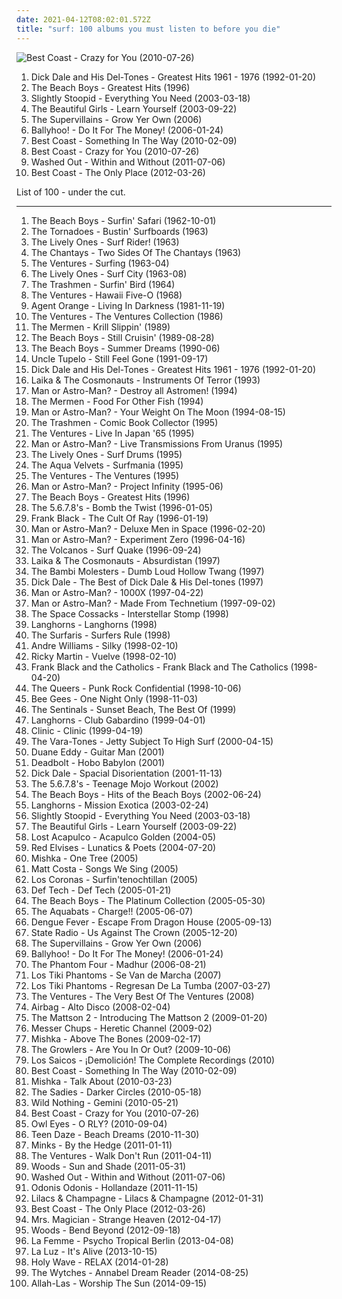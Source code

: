 ```yaml
---
date: 2021-04-12T08:02:01.572Z
title: "surf: 100 albums you must listen to before you die"
---
```

![Best Coast - Crazy for You (2010-07-26)](https://img.discogs.com/wBqojqfUqW7JPRm-k7Ay0V3sJhk=/fit-in/600x600/filters:strip_icc():format(jpeg):mode_rgb():quality(90)/discogs-images/R-2364771-1436727994-5630.jpeg.jpg "Best Coast - Crazy for You (2010-07-26)")
<ol class="albums">
<li data-cover="http://coverartarchive.org/release/8eba350a-5f56-4c19-99d7-7ddd26e89535/16705043688-500.jpg" data-tags="surf" role="button">Dick Dale and His Del-Tones - Greatest Hits 1961 - 1976 (1992-01-20)</li>
<li data-cover="https://img.discogs.com/diBFTozZc_XMIj_DaE1xto6-6rY=/fit-in/170x170/filters:strip_icc():format(jpeg):mode_rgb():quality(90)/discogs-images/R-693375-1313780934.jpeg.jpg" data-tags="surf, rock n roll" role="button">The Beach Boys - Greatest Hits (1996)</li>
<li data-cover="https://img.discogs.com/KgBjHyjGEwqcvfrXOmPth4FEFFQ=/fit-in/600x601/filters:strip_icc():format(jpeg):mode_rgb():quality(90)/discogs-images/R-3576516-1336355004.jpeg.jpg" data-tags="reggae, ska, summer" role="button">Slightly Stoopid - Everything You Need (2003-03-18)</li>
<li data-cover="http://coverartarchive.org/release/27f926ab-ff13-4be5-bebe-99e5e23e426e/5749835402-500.jpg" data-tags="surf" role="button">The Beautiful Girls - Learn Yourself (2003-09-22)</li>
<li data-cover="https://img.discogs.com/C-GIJ37K5lw77l09qevF9Di2VP0=/fit-in/600x600/filters:strip_icc():format(jpeg):mode_rgb():quality(90)/discogs-images/R-3625999-1439766596-5010.jpeg.jpg" data-tags="chill, reggae, surf, ska, summer, california, dancehall, beach, baixar depois, happy music for work" role="button">The Supervillains - Grow Yer Own (2006)</li>
<li data-cover="http://coverartarchive.org/release/abc685a8-6339-4b71-bd30-1fb9b4b48ae1/2203270543-500.jpg" data-tags="chill, reggae, surf, summer, california, beach, reggae-rock, bally, happy music for work" role="button">Ballyhoo! - Do It For The Money! (2006-01-24)</li>
<li data-cover="http://coverartarchive.org/release/9d3488d4-f797-4508-b3b8-9b94d1d5e12f/13607085685-500.jpg" data-tags="surf, lo-fi pop, post present medium, ppm" role="button">Best Coast - Something In The Way (2010-02-09)</li>
<li data-cover="https://img.discogs.com/wBqojqfUqW7JPRm-k7Ay0V3sJhk=/fit-in/600x600/filters:strip_icc():format(jpeg):mode_rgb():quality(90)/discogs-images/R-2364771-1436727994-5630.jpeg.jpg" data-tags="lo-fi, garage rock" role="button">Best Coast - Crazy for You (2010-07-26)</li>
<li data-cover="http://coverartarchive.org/release/9e944b69-8e75-47f7-8d85-1a2584bf3f7c/25694000082-500.jpg" data-tags="chillwave" role="button">Washed Out - Within and Without (2011-07-06)</li>
<li data-cover="http://coverartarchive.org/release/6de48734-e3b2-451f-8be1-2f65616b1e37/946776332-500.jpg" data-tags="indie, indie rock, lo-fi" role="button">Best Coast - The Only Place (2012-03-26)</li>
</ol>
List of 100 - under the cut.
<!-- more -->

_________________

<ol class="albums">
<li data-cover="https://img.discogs.com/naLLie-aCQ-3elkhmF2vgERHtdc=/fit-in/495x500/filters:strip_icc():format(jpeg):mode_rgb():quality(90)/discogs-images/R-6712956-1425149811-3644.jpeg.jpg" data-tags="surf rock, rock, 60s" role="button">
The Beach Boys - Surfin' Safari (1962-10-01)
</li>
<li data-cover="http://coverartarchive.org/release/0f055c6b-5a0c-40c5-891c-ff9e41d16acd/22422100646-500.jpg" data-tags="surf" role="button">
The Tornadoes - Bustin' Surfboards (1963)
</li>
<li data-cover="http://coverartarchive.org/release/b2819cfe-e451-40aa-bea8-a1367c8b67f0/17182662252-500.jpg" data-tags="instrumental" role="button">
The Lively Ones - Surf Rider! (1963)
</li>
<li data-cover="http://coverartarchive.org/release/fbb80136-8973-4f2b-b3c5-eada009e9c06/24528744592-500.jpg" data-tags="surf, rock n roll, surf rock, guitar virtuoso, rock'n'roll, bl00d7 m4r7" role="button">
The Chantays - Two Sides Of The Chantays (1963)
</li>
<li data-cover="https://img.discogs.com/r2O1LpKnOdwHh3tJfq2XUKjzYWc=/fit-in/600x605/filters:strip_icc():format(jpeg):mode_rgb():quality(90)/discogs-images/R-1644622-1516315226-3289.jpeg.jpg" data-tags="surf" role="button">
The Ventures - Surfing (1963-04)
</li>
<li data-cover="http://coverartarchive.org/release/6707dd71-ad0a-439b-b1e7-beb51169d1ec/24564038881-500.jpg" data-tags="surf, bl00d7 m4r7" role="button">
The Lively Ones - Surf City (1963-08)
</li>
<li data-cover="https://img.discogs.com/_DQavv8DT-REm9P13B67jLCuywE=/fit-in/590x579/filters:strip_icc():format(jpeg):mode_rgb():quality(90)/discogs-images/R-385990-1328699490.jpeg.jpg" data-tags="surf rock, garage rock, surfin bird" role="button">
The Trashmen - Surfin' Bird (1964)
</li>
<li data-cover="https://img.discogs.com/3nlui8RGMT03SNYnA-IgPa94BMQ=/fit-in/600x613/filters:strip_icc():format(jpeg):mode_rgb():quality(90)/discogs-images/R-6869769-1428774685-1743.jpeg.jpg" data-tags="instrumental, classic rock, surf" role="button">
The Ventures - Hawaii Five-O (1968)
</li>
<li data-cover="http://coverartarchive.org/release/44a77f28-c0c8-4b9c-ac11-2ba56e00ddfe/2221926630-500.jpg" data-tags="punk, surf punk" role="button">
Agent Orange - Living In Darkness (1981-11-19)
</li>
<li data-cover="http://coverartarchive.org/release/b6b69993-40e6-4ec8-834e-ac78e51eb5fb/5405011562-500.jpg" data-tags="surf" role="button">
The Ventures - The Ventures Collection (1986)
</li>
<li data-cover="https://img.discogs.com/vROb4mmCrH0mBcEK5O3iywZDfv8=/fit-in/600x600/filters:strip_icc():format(jpeg):mode_rgb():quality(90)/discogs-images/R-2380171-1562539341-9748.jpeg.jpg" data-tags="surf" role="button">
The Mermen - Krill Slippin' (1989)
</li>
<li data-cover="http://coverartarchive.org/release/fbc83a1b-b0ef-4e1a-b232-9209dfd7f654/3774853242-500.jpg" data-tags="surf, oldies, 60s" role="button">
The Beach Boys - Still Cruisin' (1989-08-28)
</li>
<li data-cover="http://coverartarchive.org/release/e9e6605b-de1d-4bb7-9021-62beee06e09f/5355706918-500.jpg" data-tags="oldies, the beach boys, the beach boys - summer dreams" role="button">
The Beach Boys - Summer Dreams (1990-06)
</li>
<li data-cover="https://img.discogs.com/PqD4V5GCVuTqdWD1zS_M3u5DPck=/fit-in/300x300/filters:strip_icc():format(jpeg):mode_rgb():quality(90)/discogs-images/R-3504333-1333048227.jpeg.jpg" data-tags="country, alt-country" role="button">
Uncle Tupelo - Still Feel Gone (1991-09-17)
</li>
<li data-cover="http://coverartarchive.org/release/8eba350a-5f56-4c19-99d7-7ddd26e89535/16705043688-500.jpg" data-tags="surf" role="button">
Dick Dale and His Del-Tones - Greatest Hits 1961 - 1976 (1992-01-20)
</li>
<li data-cover="http://coverartarchive.org/release/9afe4826-f879-4864-8b08-ee3219fcd821/28890740281-500.jpg" data-tags="surf, surf rock, instumental" role="button">
Laika & The Cosmonauts - Instruments Of Terror (1993)
</li>
<li data-cover="http://coverartarchive.org/release/1933de01-235c-4252-8acc-20bafbee6f23/16217895857-500.jpg" data-tags="surf" role="button">
Man or Astro-Man? - Destroy all Astromen! (1994)
</li>
<li data-cover="https://img.discogs.com/OuSO_yFu4DX2OnYpe55UowF5UcY=/fit-in/600x594/filters:strip_icc():format(jpeg):mode_rgb():quality(90)/discogs-images/R-2090429-1412967543-5302.jpeg.jpg" data-tags="surf" role="button">
The Mermen - Food For Other Fish (1994)
</li>
<li data-cover="https://img.discogs.com/0lt0VPynj-LOuYonLu-nUk0mr3Y=/fit-in/588x600/filters:strip_icc():format(jpeg):mode_rgb():quality(90)/discogs-images/R-1190936-1342893999-8971.jpeg.jpg" data-tags="surf, surf rock, merkliste" role="button">
Man or Astro-Man? - Your Weight On The Moon (1994-08-15)
</li>
<li data-cover="http://coverartarchive.org/release/b60147b4-f182-44cc-a359-58db5985d78a/28638241946-500.jpg" data-tags="surf" role="button">
The Trashmen - Comic Book Collector (1995)
</li>
<li data-cover="https://img.discogs.com/5m2WPK7OMeDpvYoPOaPZReIQUcg=/fit-in/300x300/filters:strip_icc():format(jpeg):mode_rgb():quality(90)/discogs-images/R-3342826-1326763053.jpeg.jpg" data-tags="instrumental, surf, rock n roll" role="button">
The Ventures - Live In Japan '65 (1995)
</li>
<li data-cover="https://img.discogs.com/sIuKXb4v-yPsufIxB7An52OKjns=/fit-in/150x144/filters:strip_icc():format(jpeg):mode_rgb():quality(90)/discogs-images/R-1077680-1295568508.jpeg.jpg" data-tags="instrumental, surf, live, surf rock, surf punk, bl00d7 m4r7, tr4sh13" role="button">
Man or Astro-Man? - Live Transmissions From Uranus (1995)
</li>
<li data-cover="http://coverartarchive.org/release/6bc30b3d-5f40-40ba-81d0-100c4a8f0e88/24564428637-500.jpg" data-tags="surf" role="button">
The Lively Ones - Surf Drums (1995)
</li>
<li data-cover="http://coverartarchive.org/release/453fc7d8-c1fa-4609-8969-7bec1bce2488/13129654482-500.jpg" data-tags="instrumental, surf" role="button">
The Aqua Velvets - Surfmania (1995)
</li>
<li data-cover="https://via.placeholder.com/450" data-tags="classic rock, 60s" role="button">
The Ventures - The Ventures (1995)
</li>
<li data-cover="http://coverartarchive.org/release/59426b59-a04c-4d5a-907d-fb9fd58bf738/20987635298-500.jpg" data-tags="surf" role="button">
Man or Astro-Man? - Project Infinity (1995-06)
</li>
<li data-cover="https://img.discogs.com/diBFTozZc_XMIj_DaE1xto6-6rY=/fit-in/170x170/filters:strip_icc():format(jpeg):mode_rgb():quality(90)/discogs-images/R-693375-1313780934.jpeg.jpg" data-tags="surf, rock n roll" role="button">
The Beach Boys - Greatest Hits (1996)
</li>
<li data-cover="https://img.discogs.com/F1UhbcMi5S_XSBleF_Okd600xIA=/fit-in/400x393/filters:strip_icc():format(jpeg):mode_rgb():quality(90)/discogs-images/R-8524689-1463346109-4159.jpeg.jpg" data-tags="indie, japanese, surf, garage rock, female vocalist, rock'n roll, resistance is futile, and i hate that my feet are dancing so much, tdhassociation" role="button">
The 5.6.7.8's - Bomb the Twist (1996-01-05)
</li>
<li data-cover="http://coverartarchive.org/release/bd3070ca-bbc3-4f90-94ae-fb009ff7e882/15482523249-500.jpg" data-tags="alternative, alternative rock" role="button">
Frank Black - The Cult Of Ray (1996-01-19)
</li>
<li data-cover="http://coverartarchive.org/release/8d208d87-ac7a-4d85-be61-28846b6ae8fe/5847038778-500.jpg" data-tags="rock, surf" role="button">
Man or Astro-Man? - Deluxe Men in Space (1996-02-20)
</li>
<li data-cover="http://coverartarchive.org/release/20532932-c1f1-4c78-9127-4d8cdc5ad7b4/10425417412-500.jpg" data-tags="instrumental, surf, surf rock" role="button">
Man or Astro-Man? - Experiment Zero (1996-04-16)
</li>
<li data-cover="http://coverartarchive.org/release/588c155e-5905-49b7-934a-c0bdfaa5b6b9/15586507441-500.jpg" data-tags="surf, bl00d7 m4r7" role="button">
The Volcanos - Surf Quake (1996-09-24)
</li>
<li data-cover="http://coverartarchive.org/release/9d5af185-00b2-4c2a-8b6b-334bd098b910/28890692101-500.jpg" data-tags="surf, surf rock" role="button">
Laika & The Cosmonauts - Absurdistan (1997)
</li>
<li data-cover="http://coverartarchive.org/release/a1904868-e9ab-4fd7-825e-842ca12f80fa/4517336324-500.jpg" data-tags="surf" role="button">
The Bambi Molesters - Dumb Loud Hollow Twang (1997)
</li>
<li data-cover="https://img.discogs.com/CDmrFOv2u2wj_rw_DHJiP9ZsPWs=/fit-in/600x606/filters:strip_icc():format(jpeg):mode_rgb():quality(90)/discogs-images/R-14653847-1579014090-4769.jpeg.jpg" data-tags="surf" role="button">
Dick Dale - The Best of Dick Dale & His Del-tones (1997)
</li>
<li data-cover="http://coverartarchive.org/release/6f338b57-cfc9-4355-a2bf-628181019ee6/9165076914-500.jpg" data-tags="surf, experimental, robot rock" role="button">
Man or Astro-Man? - 1000X (1997-04-22)
</li>
<li data-cover="http://coverartarchive.org/release/15526833-fec3-49eb-b587-3e2debd3ef67/5813876796-500.jpg" data-tags="surf" role="button">
Man or Astro-Man? - Made From Technetium (1997-09-02)
</li>
<li data-cover="http://coverartarchive.org/release/ccc286fc-17f7-4566-92f2-125f31c73b68/17182646128-500.jpg" data-tags="surf, surf rock, surf guitar" role="button">
The Space Cossacks - Interstellar Stomp (1998)
</li>
<li data-cover="https://img.discogs.com/e__q1ISQOOEZiu9gJmAmd8aqZ4Q=/fit-in/500x500/filters:strip_icc():format(jpeg):mode_rgb():quality(90)/discogs-images/R-2359571-1279405014.jpeg.jpg" data-tags="surf" role="button">
Langhorns - Langhorns (1998)
</li>
<li data-cover="https://img.discogs.com/Dbynx4lWCcOI8sdVFzhDgTNzGx0=/fit-in/600x585/filters:strip_icc():format(jpeg):mode_rgb():quality(90)/discogs-images/R-8503660-1583953406-6793.jpeg.jpg" data-tags="surf rock, surf" role="button">
The Surfaris - Surfers Rule (1998)
</li>
<li data-cover="http://coverartarchive.org/release/dee8fe07-f434-46cb-9731-0d668800e445/13476591738-500.jpg" data-tags="bad ass" role="button">
Andre Williams - Silky (1998-02-10)
</li>
<li data-cover="https://img.discogs.com/uhtWtyjsps4qpye-jxhAj7uNpAE=/fit-in/500x500/filters:strip_icc():format(jpeg):mode_rgb():quality(90)/discogs-images/R-4843072-1396451672-1423.jpeg.jpg" data-tags="latin" role="button">
Ricky Martin - Vuelve (1998-02-10)
</li>
<li data-cover="https://img.discogs.com/oOu0tXKOjtAdbvdCWJVZx4JSIvU=/fit-in/600x600/filters:strip_icc():format(jpeg):mode_rgb():quality(90)/discogs-images/R-400111-1243787011.jpeg.jpg" data-tags="indie, rock, alternative, indie rock" role="button">
Frank Black and the Catholics - Frank Black and The Catholics (1998-04-20)
</li>
<li data-cover="http://coverartarchive.org/release/8e495cbc-49e9-46e7-9809-714f2fb3fbf3/6383477476-500.jpg" data-tags="rock, punk, surf, hopeless, make me happy, fan-fucking-tastic, poppunk" role="button">
The Queers - Punk Rock Confidential (1998-10-06)
</li>
<li data-cover="https://img.discogs.com/h09j3rFsID_d3IQDD9P3EXbhQSk=/fit-in/600x600/filters:strip_icc():format(jpeg):mode_rgb():quality(90)/discogs-images/R-503157-1136621189.jpeg.jpg" data-tags="disco" role="button">
Bee Gees - One Night Only (1998-11-03)
</li>
<li data-cover="http://coverartarchive.org/release/31682ed7-7168-4cbf-ae10-6d57f332749d/17180551186-500.jpg" data-tags="surf" role="button">
The Sentinals - Sunset Beach, The Best Of (1999)
</li>
<li data-cover="https://img.discogs.com/C5w1I4u_N8l28Vls6WHAT-uqrT0=/fit-in/600x600/filters:strip_icc():format(jpeg):mode_rgb():quality(90)/discogs-images/R-2359577-1279405331.jpeg.jpg" data-tags="instrumental, surf, surf rock, twangy guitar" role="button">
Langhorns - Club Gabardino (1999-04-01)
</li>
<li data-cover="https://img.discogs.com/EgR2x4E687T6KNln71rYx84wowg=/fit-in/600x596/filters:strip_icc():format(jpeg):mode_rgb():quality(90)/discogs-images/R-993209-1526181612-3424.jpeg.jpg" data-tags="alternative rock, surf, indie rock, new wave, garage rock, post-punk revival, rivers all time favorite albums, greatest albums of the 90s, black and white album cover, arty farty punk" role="button">
Clinic - Clinic (1999-04-19)
</li>
<li data-cover="https://img.discogs.com/Svne3JHztTMHte_2Rq9_1Rc5X64=/fit-in/500x496/filters:strip_icc():format(jpeg):mode_rgb():quality(90)/discogs-images/R-4366585-1419724188-8468.jpeg.jpg" data-tags="surf" role="button">
The Vara-Tones - Jetty Subject To High Surf (2000-04-15)
</li>
<li data-cover="https://img.discogs.com/SNmjbce6_drYmnF21w8IzfYICN0=/fit-in/400x355/filters:strip_icc():format(jpeg):mode_rgb():quality(90)/discogs-images/R-8314829-1459184560-8371.jpeg.jpg" data-tags="country, instrumental" role="button">
Duane Eddy - Guitar Man (2001)
</li>
<li data-cover="https://img.discogs.com/Ns_1oP_oKZZuapSj_hpzxmCTIig=/fit-in/600x600/filters:strip_icc():format(jpeg):mode_rgb():quality(90)/discogs-images/R-3150112-1318084280.jpeg.jpg" data-tags="surf" role="button">
Deadbolt - Hobo Babylon (2001)
</li>
<li data-cover="http://coverartarchive.org/release/e1d7d161-d216-3f04-9dd3-349bf6191148/23354822195-500.jpg" data-tags="surf, surf rock" role="button">
Dick Dale - Spacial Disorientation (2001-11-13)
</li>
<li data-cover="http://coverartarchive.org/release/1032ded2-d9db-3f48-b25a-d2c065c2ee9e/24967222389-500.jpg" data-tags="japanese, rock, surf, garage rock" role="button">
The 5.6.7.8's - Teenage Mojo Workout (2002)
</li>
<li data-cover="https://img.discogs.com/3VAbod3Gs7GqU9mimsg6L95IbZY=/fit-in/600x450/filters:strip_icc():format(jpeg):mode_rgb():quality(90)/discogs-images/R-448660-1453151645-7880.jpeg.jpg" data-tags="surf, rock n roll, t b boys" role="button">
The Beach Boys - Hits of the Beach Boys (2002-06-24)
</li>
<li data-cover="https://img.discogs.com/EaI2xdKKAz3G9krzAGbLIseXN2g=/fit-in/598x600/filters:strip_icc():format(jpeg):mode_rgb():quality(90)/discogs-images/R-548873-1375460544-4008.jpeg.jpg" data-tags="surf" role="button">
Langhorns - Mission Exotica (2003-02-24)
</li>
<li data-cover="https://img.discogs.com/KgBjHyjGEwqcvfrXOmPth4FEFFQ=/fit-in/600x601/filters:strip_icc():format(jpeg):mode_rgb():quality(90)/discogs-images/R-3576516-1336355004.jpeg.jpg" data-tags="reggae, ska, summer" role="button">
Slightly Stoopid - Everything You Need (2003-03-18)
</li>
<li data-cover="http://coverartarchive.org/release/27f926ab-ff13-4be5-bebe-99e5e23e426e/5749835402-500.jpg" data-tags="surf" role="button">
The Beautiful Girls - Learn Yourself (2003-09-22)
</li>
<li data-cover="http://coverartarchive.org/release/9def2489-d952-4325-88df-d3b09667e9f0/22134783207-500.jpg" data-tags="surf, surf rock" role="button">
Lost Acapulco - Acapulco Golden (2004-05)
</li>
<li data-cover="https://img.discogs.com/nEK0kFJVh-KgvHJmB_0R8SZ27cU=/fit-in/350x350/filters:strip_icc():format(jpeg):mode_rgb():quality(90)/discogs-images/R-4615754-1370020221-6824.jpeg.jpg" data-tags="surf" role="button">
Red Elvises - Lunatics & Poets (2004-07-20)
</li>
<li data-cover="https://img.discogs.com/PimSdFjTlBqkFiDDl4H67OmjRF4=/fit-in/500x500/filters:strip_icc():format(jpeg):mode_rgb():quality(90)/discogs-images/R-2012008-1306115692.jpeg.jpg" data-tags="soulful" role="button">
Mishka - One Tree (2005)
</li>
<li data-cover="https://via.placeholder.com/450" data-tags="singer-songwriter, acoustic" role="button">
Matt Costa - Songs We Sing (2005)
</li>
<li data-cover="https://img.discogs.com/0Bb1FE3_803F9oZ17Wjaran8Z3c=/fit-in/265x265/filters:strip_icc():format(jpeg):mode_rgb():quality(90)/discogs-images/R-2641924-1294592923.jpeg.jpg" data-tags="surf" role="button">
Los Coronas - Surfin'tenochtillan (2005)
</li>
<li data-cover="https://img.discogs.com/_-sYDENbhimRP2fWXuEIoOrn7Nc=/fit-in/500x500/filters:strip_icc():format(jpeg):mode_rgb():quality(90)/discogs-images/R-947558-1271119180.jpeg.jpg" data-tags="japanese, surf, hawaii, bilingual, must have, music i like but dont own" role="button">
Def Tech - Def Tech (2005-01-21)
</li>
<li data-cover="http://coverartarchive.org/release/38b2dbf5-2a47-468c-a07b-79578423e5d0/14712475865-500.jpg" data-tags="60s, surf, easy listening, soft rock, oldies, library, the beach boys, lossless, t b boys, br5albums, br5next" role="button">
The Beach Boys - The Platinum Collection (2005-05-30)
</li>
<li data-cover="http://coverartarchive.org/release/f05702c0-a8ef-473f-9ce8-e9dbb4ca10a0/4964947583-500.jpg" data-tags="ska" role="button">
The Aquabats - Charge!! (2005-06-07)
</li>
<li data-cover="http://coverartarchive.org/release/a109f2c5-aa07-4e37-95b0-965718c5d96d/6453800513-500.jpg" data-tags="indie, cambodian, aj playlist" role="button">
Dengue Fever - Escape From Dragon House (2005-09-13)
</li>
<li data-cover="http://coverartarchive.org/release/c2b401b0-17d6-4c99-b682-a44228ed8ee0/15278504062-500.jpg" data-tags="reggae" role="button">
State Radio - Us Against The Crown (2005-12-20)
</li>
<li data-cover="https://img.discogs.com/C-GIJ37K5lw77l09qevF9Di2VP0=/fit-in/600x600/filters:strip_icc():format(jpeg):mode_rgb():quality(90)/discogs-images/R-3625999-1439766596-5010.jpeg.jpg" data-tags="chill, reggae, surf, ska, summer, california, dancehall, beach, baixar depois, happy music for work" role="button">
The Supervillains - Grow Yer Own (2006)
</li>
<li data-cover="http://coverartarchive.org/release/abc685a8-6339-4b71-bd30-1fb9b4b48ae1/2203270543-500.jpg" data-tags="chill, reggae, surf, summer, california, beach, reggae-rock, bally, happy music for work" role="button">
Ballyhoo! - Do It For The Money! (2006-01-24)
</li>
<li data-cover="https://img.discogs.com/5vS-ovT4MtsZtK0XsLSFYykA-aM=/fit-in/597x592/filters:strip_icc():format(jpeg):mode_rgb():quality(90)/discogs-images/R-817925-1161891332.jpeg.jpg" data-tags="surf, surf rock, rock, instrumental, instrumental rock, instrumental surf" role="button">
The Phantom Four - Madhur (2006-08-21)
</li>
<li data-cover="https://img.discogs.com/GuN8Zkr8vrHIpHUtnmlpG-_6uqY=/fit-in/500x500/filters:strip_icc():format(jpeg):mode_rgb():quality(90)/discogs-images/R-2454282-1284940048.jpeg.jpg" data-tags="surf" role="button">
Los Tiki Phantoms - Se Van de Marcha (2007)
</li>
<li data-cover="https://img.discogs.com/wJOK4lj6EB6Ax9jtBzFWjIh01h0=/fit-in/500x500/filters:strip_icc():format(jpeg):mode_rgb():quality(90)/discogs-images/R-1041314-1311448693.jpeg.jpg" data-tags="surf" role="button">
Los Tiki Phantoms - Regresan De La Tumba (2007-03-27)
</li>
<li data-cover="http://coverartarchive.org/release/c3cc8759-010c-4212-8068-5c4052401514/4948990703-500.jpg" data-tags="oldies" role="button">
The Ventures - The Very Best Of The Ventures (2008)
</li>
<li data-cover="https://img.discogs.com/GaI7tk10Zuf4voAJK_kSmh00Kz8=/fit-in/500x500/filters:strip_icc():format(jpeg):mode_rgb():quality(90)/discogs-images/R-2671133-1296913558.jpeg.jpg" data-tags="surf" role="button">
Airbag - Alto Disco (2008-02-04)
</li>
<li data-cover="https://img.discogs.com/iaEaxp7ayBDbA4vGDANkSke4CaI=/fit-in/600x601/filters:strip_icc():format(jpeg):mode_rgb():quality(90)/discogs-images/R-1647273-1606839413-9128.jpeg.jpg" data-tags="jazz, surf" role="button">
The Mattson 2 - Introducing The Mattson 2 (2009-01-20)
</li>
<li data-cover="https://img.discogs.com/DPyo-rHyf-SDq975sqF1hQ2TTgQ=/fit-in/600x594/filters:strip_icc():format(jpeg):mode_rgb():quality(90)/discogs-images/R-2020698-1258986704.jpeg.jpg" data-tags="surf" role="button">
Messer Chups - Heretic Channel (2009-02)
</li>
<li data-cover="http://coverartarchive.org/release/d84b21b7-c64e-49d7-9331-884b1b190fd3/24765415405-500.jpg" data-tags="reggae" role="button">
Mishka - Above The Bones (2009-02-17)
</li>
<li data-cover="http://coverartarchive.org/release/766cf545-9651-4728-85e0-230d29adf83c/15868890607-500.jpg" data-tags="surf, usa, strange, psychedelic, california, garage, debut album, the desperate kingdom of love, 30 strand grass, 4jsfolk, q3jslfm, you cant be wise and then love at the same time, track to check again, stuff i still want to discover, 2unban" role="button">
The Growlers - Are You In Or Out? (2009-10-06)
</li>
<li data-cover="https://img.discogs.com/gOLVJFOOcZGwSnwKcllU0MaSIjU=/fit-in/600x599/filters:strip_icc():format(jpeg):mode_rgb():quality(90)/discogs-images/R-2617270-1364510667-2588.jpeg.jpg" data-tags="garage  rock" role="button">
Los Saicos - ¡Demolición! The Complete Recordings (2010)
</li>
<li data-cover="http://coverartarchive.org/release/9d3488d4-f797-4508-b3b8-9b94d1d5e12f/13607085685-500.jpg" data-tags="surf, lo-fi pop, post present medium, ppm" role="button">
Best Coast - Something In The Way (2010-02-09)
</li>
<li data-cover="http://coverartarchive.org/release/d990a9ed-4a9d-476d-940b-a15cd437c2ff/24765372595-500.jpg" data-tags="reggae" role="button">
Mishka - Talk About (2010-03-23)
</li>
<li data-cover="http://coverartarchive.org/release/6a36323a-c019-4f2c-8ead-fdbc2418255c/4597325311-500.jpg" data-tags="indie, country, surf, canadian, psychedelic, country rock" role="button">
The Sadies - Darker Circles (2010-05-18)
</li>
<li data-cover="https://img.discogs.com/NeBBu5EEP2XGecymLXlAwoGnSSs=/fit-in/600x604/filters:strip_icc():format(jpeg):mode_rgb():quality(90)/discogs-images/R-2297842-1490435079-4947.jpeg.jpg" data-tags="dream pop" role="button">
Wild Nothing - Gemini (2010-05-21)
</li>
<li data-cover="https://img.discogs.com/wBqojqfUqW7JPRm-k7Ay0V3sJhk=/fit-in/600x600/filters:strip_icc():format(jpeg):mode_rgb():quality(90)/discogs-images/R-2364771-1436727994-5630.jpeg.jpg" data-tags="lo-fi, garage rock" role="button">
Best Coast - Crazy for You (2010-07-26)
</li>
<li data-cover="http://coverartarchive.org/release/abd3e328-0721-4cf5-bb99-c60d52db73ea/2950848905-500.jpg" data-tags="indie" role="button">
Owl Eyes - O RLY? (2010-09-04)
</li>
<li data-cover="http://coverartarchive.org/release/138fc9b5-095a-45e5-861c-1ea86e85dc5a/9037433330-500.jpg" data-tags="surf, surf rock, surf pop" role="button">
Teen Daze - Beach Dreams (2010-11-30)
</li>
<li data-cover="http://coverartarchive.org/release/bf02c336-1649-4583-b515-4a56e59be494/3134628777-500.jpg" data-tags="surf, jangle pop, dream pop, 10s, captured tracks, glo fi, summer-gaze, melted ice cream on tanned hands" role="button">
Minks - By the Hedge (2011-01-11)
</li>
<li data-cover="https://img.discogs.com/5JcF4BsDctfEpcD6Kuy1ZyHOwJo=/fit-in/600x604/filters:strip_icc():format(jpeg):mode_rgb():quality(90)/discogs-images/R-11092559-1509723576-3161.jpeg.jpg" data-tags="instrumental, surf rock" role="button">
The Ventures - Walk Don't Run (2011-04-11)
</li>
<li data-cover="https://via.placeholder.com/450" data-tags="folk, surf, psychedelic, freak folk, woodsist" role="button">
Woods - Sun and Shade (2011-05-31)
</li>
<li data-cover="http://coverartarchive.org/release/9e944b69-8e75-47f7-8d85-1a2584bf3f7c/25694000082-500.jpg" data-tags="chillwave" role="button">
Washed Out - Within and Without (2011-07-06)
</li>
<li data-cover="https://img.discogs.com/HmgLLpLkygTl-oHjG_R6LwXE2zI=/fit-in/350x350/filters:strip_icc():format(jpeg):mode_rgb():quality(90)/discogs-images/R-3400276-1329066356.jpeg.jpg" data-tags="surf, noise rock, shoegaze, surf rock, surfgaze" role="button">
Odonis Odonis - Hollandaze (2011-11-15)
</li>
<li data-cover="http://coverartarchive.org/release/03fc6ff8-03a5-4846-b520-0cbb5bcee6f6/14656585932-500.jpg" data-tags="trip-hop, essential albums for the aspiring wizard" role="button">
Lilacs & Champagne - Lilacs & Champagne (2012-01-31)
</li>
<li data-cover="http://coverartarchive.org/release/6de48734-e3b2-451f-8be1-2f65616b1e37/946776332-500.jpg" data-tags="indie, indie rock, lo-fi" role="button">
Best Coast - The Only Place (2012-03-26)
</li>
<li data-cover="http://coverartarchive.org/release/978fed64-6d57-49a5-a2ae-e1610dd0fc72/3799345189-500.jpg" data-tags="indie, pop, rock, punk, surf, indie rock, lo-fi, garage, surf punk, garage pop" role="button">
Mrs. Magician - Strange Heaven (2012-04-17)
</li>
<li data-cover="http://coverartarchive.org/release/288b34fd-f78c-423a-a144-8191ada79d25/2048304998-500.jpg" data-tags="indie, rock, freak folk, woodsist" role="button">
Woods - Bend Beyond (2012-09-18)
</li>
<li data-cover="http://coverartarchive.org/release/1ddc6293-6ce5-42ad-8936-976133784f5a/4051676455-500.jpg" data-tags="indie pop" role="button">
La Femme - Psycho Tropical Berlin (2013-04-08)
</li>
<li data-cover="http://coverartarchive.org/release/0dbf4ed3-0efc-44a1-b631-2af310042885/13192916186-500.jpg" data-tags="indie rock" role="button">
La Luz - It's Alive (2013-10-15)
</li>
<li data-cover="http://coverartarchive.org/release/15c8b305-2e6f-452c-a0f8-36c8d581a65e/7124003578-500.jpg" data-tags="psychedelic rock" role="button">
Holy Wave - RELAX (2014-01-28)
</li>
<li data-cover="http://coverartarchive.org/release/109ed063-39ea-4ae4-8901-13a3b808b758/8326624669-500.jpg" data-tags="noise rock" role="button">
The Wytches - Annabel Dream Reader (2014-08-25)
</li>
<li data-cover="http://coverartarchive.org/release/37927ceb-d609-485b-8a43-b382e9ad3f78/7963631854-500.jpg" data-tags="psychedelic" role="button">
Allah-Las - Worship The Sun (2014-09-15)
</li>
</ol>
